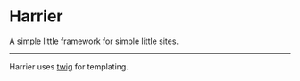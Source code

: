 # Harrier
A simple little framework for simple little sites.

----------

Harrier uses [twig][1] for templating.


  [1]: http://twig.sensiolabs.org/